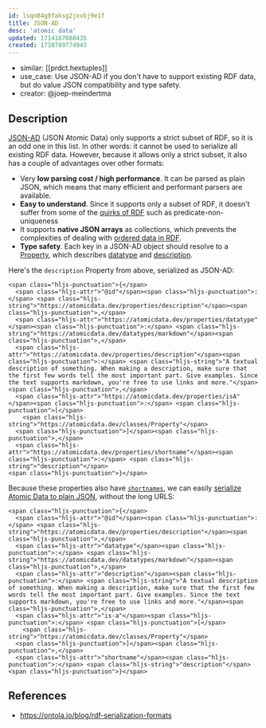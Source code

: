 ```yaml
---
id: lsqn84g8faksg2jxvbj9e1f
title: JSON-AD
desc: 'atomic data'
updated: 1714187088435
created: 1710789774943
---
```


- similar: [[prdct.hextuples]]
- use_case: Use JSON-AD if you don't have to support existing RDF data, but do value JSON compatibility and type safety.
- creator: @joep-meindertma

## Description

[JSON-AD](https://docs.atomicdata.dev/core/json-ad.html) (JSON Atomic Data) only supports a strict subset of RDF, so it is an odd one in this list. In other words: it cannot be used to serialize all existing RDF data. However, because it allows only a strict subset, it also has a couple of advantages over other formats:

-   Very **low parsing cost / high performance**. It can be parsed as plain JSON, which means that many efficient and performant parsers are available.
-   **Easy to understand**. Since it supports only a subset of RDF, it doesn't suffer from some of the [quirks of RDF](https://docs.atomicdata.dev/interoperability/rdf.html) such as predicate-non-uniqueness
-   It supports **native JSON arrays** as collections, which prevents the complexities of dealing with [ordered data in RDF](https://ontola.io/blog/ordered-data-in-rdf/).
-   **Type safety**. Each key in a JSON-AD object should resolve to a [Property](https://atomicdata.dev/classes/Property), which describes [datatype](https://atomicdata.dev/properties/datatype) and [description](https://atomicdata.dev/properties/description).

Here's the `description` Property from above, serialized as JSON-AD:

```
<span class="hljs-punctuation">{</span>
  <span class="hljs-attr">"@id"</span><span class="hljs-punctuation">:</span> <span class="hljs-string">"https://atomicdata.dev/properties/description"</span><span class="hljs-punctuation">,</span>
  <span class="hljs-attr">"https://atomicdata.dev/properties/datatype"</span><span class="hljs-punctuation">:</span> <span class="hljs-string">"https://atomicdata.dev/datatypes/markdown"</span><span class="hljs-punctuation">,</span>
  <span class="hljs-attr">"https://atomicdata.dev/properties/description"</span><span class="hljs-punctuation">:</span> <span class="hljs-string">"A textual description of something. When making a description, make sure that the first few words tell the most important part. Give examples. Since the text supports markdown, you're free to use links and more."</span><span class="hljs-punctuation">,</span>
  <span class="hljs-attr">"https://atomicdata.dev/properties/isA"</span><span class="hljs-punctuation">:</span> <span class="hljs-punctuation">[</span>
    <span class="hljs-string">"https://atomicdata.dev/classes/Property"</span>
  <span class="hljs-punctuation">]</span><span class="hljs-punctuation">,</span>
  <span class="hljs-attr">"https://atomicdata.dev/properties/shortname"</span><span class="hljs-punctuation">:</span> <span class="hljs-string">"description"</span>
<span class="hljs-punctuation">}</span>
```

Because these properties also have [`shortnames`](https://atomicdata.dev/properties/shortname), we can easily [serialize Atomic Data to plain JSON](https://docs.atomicdata.dev/interoperability/json.html), without the long URLS:

```
<span class="hljs-punctuation">{</span>
  <span class="hljs-attr">"@id"</span><span class="hljs-punctuation">:</span> <span class="hljs-string">"https://atomicdata.dev/properties/description"</span><span class="hljs-punctuation">,</span>
  <span class="hljs-attr">"datatype"</span><span class="hljs-punctuation">:</span> <span class="hljs-string">"https://atomicdata.dev/datatypes/markdown"</span><span class="hljs-punctuation">,</span>
  <span class="hljs-attr">"description"</span><span class="hljs-punctuation">:</span> <span class="hljs-string">"A textual description of something. When making a description, make sure that the first few words tell the most important part. Give examples. Since the text supports markdown, you're free to use links and more."</span><span class="hljs-punctuation">,</span>
  <span class="hljs-attr">"is-a"</span><span class="hljs-punctuation">:</span> <span class="hljs-punctuation">[</span>
    <span class="hljs-string">"https://atomicdata.dev/classes/Property"</span>
  <span class="hljs-punctuation">]</span><span class="hljs-punctuation">,</span>
  <span class="hljs-attr">"shortname"</span><span class="hljs-punctuation">:</span> <span class="hljs-string">"description"</span>
<span class="hljs-punctuation">}</span>
```

## References

- https://ontola.io/blog/rdf-serialization-formats